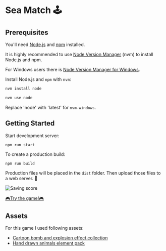 # Sea Match 🕹️

## Prerequisites

You'll need [Node.js](https://nodejs.org/en/) and [npm](https://www.npmjs.com/) installed.

It is highly recommended to use [Node Version Manager](https://github.com/nvm-sh/nvm) (nvm) to install Node.js and npm.

For Windows users there is [Node Version Manager for Windows](https://github.com/coreybutler/nvm-windows).

Install Node.js and `npm` with `nvm`:

```bash
nvm install node

nvm use node
```

Replace 'node' with 'latest' for `nvm-windows`.

## Getting Started

Start development server:

```
npm run start
```

To create a production build:

```
npm run build
```

Production files will be placed in the `dist` folder. Then upload those files to a web server. 🎉

![Saving score](assets/showcase/gameplay.gif)

[🎮Try the game!🎮](https://techandeez.com/seamtch/)

## Assets

For this game I used following assets:

- [Cartoon bomb and explosion effect collection](https://www.freepik.com/free-vector/cartoon-bomb-explosion-effect-collection_4765907.htm#fromView=search&page=2&position=1&uuid=9faea6ac-fadf-4d65-864c-2b0a06dd5992)
- [Hand drawn animals element pack](https://www.freepik.com/free-vector/hand-drawn-animals-element-pack_32358089.htm)
